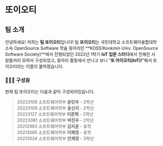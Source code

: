 # 또이오티

## 팀 소개
안녕하세요! 저희는 **팀 또이오티**입니다!
팀 **또이오티**는 국민대학교 소프트웨어융합대학 소속 OpenSource Software 학술 동아리인 **KOSS(Kookmin Univ. OpenSource Software Society)**에서 진행되었던 2022년 1학기 **IoT 입문 스터디**에서 친해진 사람들끼리 모여서 구성되었고, 동아리 활동에서 만나고 보니 “**또 아이오티(IoT)!**”해서 또이오티라는 이름이 붙여졌습니다.
<br>

### 🧑🏻‍💻 구성원

현재 팀 또이오티는 다음과 같이 구성되어있습니다. <br>
>  20223108 소프트웨어학부 **윤민우** - 2학년 <br>
  20223109 소프트웨어학부 **윤신지** - 2학년 <br>
  20223127 소프트웨어학부 **이준혁** - 2학년 <br>
  20223081 소프트웨어학부 **박진우** - 2학년 <br>
  20212983 소프트웨어학부 **김지윤** - 휴학 <br>
  20213065 소프트웨어학부 **이채영** - 휴학 <br>
  20213024 소프트웨어학부 **안채영** - 3학년 <br>
